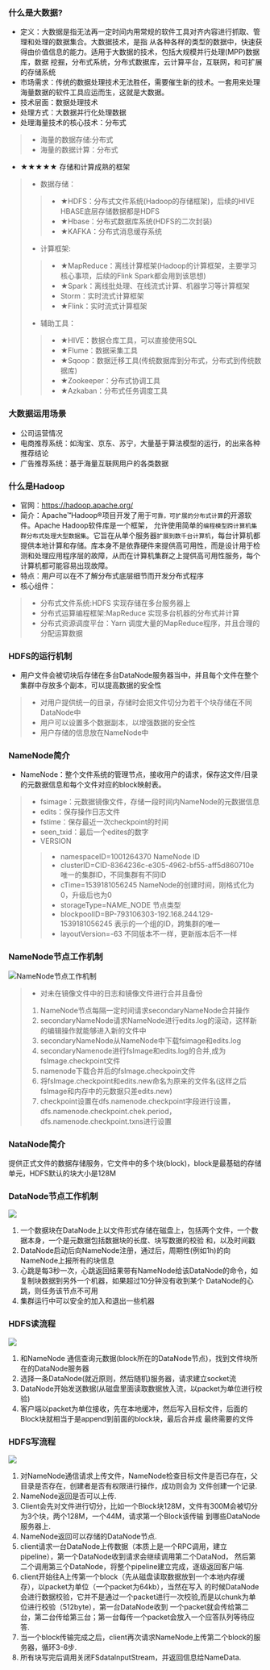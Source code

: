 ### 什么是大数据?
+ 定义：大数据是指无法再一定时间内用常规的软件工具对齐内容进行抓取、管理和处理的数据集合。大数据技术，是指
从各种各样的类型的数据中，快速获得由价值信息的能力。适用于大数据的技术，包括大规模并行处理(MPP)数据库，数据
挖掘，分布式系统，分布式数据库，云计算平台，互联网，和可扩展的存储系统
+ 市场需求：传统的数据处理技术无法胜任，需要催生新的技术。一套用来处理海量数据的软件工具应运而生，这就是大数据。
+ 技术层面：数据处理技术
+ 处理方式：大数据并行化处理数据
+ 处理海量技术的核心技术：分布式
> + 海量的数据存储:分布式
> + 海量的数据计算：分布式
+ ★★★★★ 存储和计算成熟的框架
> + 数据存储：
> > + ★HDFS：分布式文件系统(Hadoop的存储框架)，后续的HIVE HBASE底层存储数据都是HDFS
> > + ★Hbase：分布式数据库系统(HDFS的二次封装)
> > + ★KAFKA：分布式消息缓存系统
> + 计算框架:
> > + ★MapReduce：离线计算框架(Hadoop的计算框架，主要学习核心事项，后续的Flink Spark都会用到该思想)
> > + ★Spark：离线批处理、在线流式计算、机器学习等计算框架
> > + Storm：实时流式计算框架
> > + ★Flink：实时流式计算框架
> + 辅助工具：
> > + ★HIVE：数据仓库工具，可以直接使用SQL
> > + ★Flume：数据采集工具
> > + ★Sqoop：数据迁移工具(传统数据库到分布式，分布式到传统数据库)
> > + ★Zookeeper：分布式协调工具
> > + ★Azkaban：分布式任务调度工具
### 大数据运用场景
+ 公司运营情况
+ 电商推荐系统：如淘宝、京东、苏宁，大量基于算法模型的运行，的出来各种推荐结论
+ 广告推荐系统：基于海量互联网用户的各类数据
### 什么是Hadoop
+ 官网：https://hadoop.apache.org/
+ 简介：Apache™Hadoop®项目开发了用于`可靠，可扩展的分布式计算`的开源软件。Apache Hadoop软件库是一个框架，
允许使用简单的`编程模型跨计算机集群分布式处理大型数据集`。它旨在从单个服务器`扩展到数千台计算机`，每台计算机都提供本地计算和存储。库本身不是依靠硬件来提供高可用性，而是设计用于检测和处理应用程序层的故障，从而在计算机集群之上提供高可用性服务，每个计算机都可能容易出现故障。
+ 特点：用户可以在不了解分布式底层细节而开发分布式程序
+ 核心组件：
> + 分布式文件系统:HDFS 实现存储在多台服务器上
> + 分布式运算编程框架:MapReduce 实现多台机器的分布式并计算
> + 分布式资源调度平台：Yarn 调度大量的MapReduce程序，并且合理的分配运算数据
### HDFS的运行机制
- 用户文件会被切块后存储在多台DataNode服务器当中，并且每个文件在整个集群中存放多个副本，可以提高数据的安全性
> - 对用户提供统一的目录，存储时会把文件切分为若干个块存储在不同DataNode中
> - 用户可以设置多个数据副本，以增强数据的安全性
> - 用户存储的信息放在NameNode中
### NameNode简介
- NameNode：整个文件系统的管理节点，接收用户的请求，保存这文件/目录的元数据信息和每个文件对应的block映射表。
> - fsimage：元数据镜像文件，存储一段时间内NameNode的元数据信息
> - edits：保存操作日志文件
> - fstime：保存最近一次checkpoint的时间
> - seen_txid：最后一个edites的数字
> - VERSION
> > - namespaceID=1001264370 NameNode ID
> > - clusterID=CID-8364236c-e305-4962-bf55-aff5d860710e    唯一的集群ID，不同集群有不同ID
> > - cTime=1539181056245   NameNode的创建时间，刚格式化为0，升级后也为0
> > - storageType=NAME_NODE  节点类型
> > - blockpoolID=BP-793106303-192.168.244.129-1539181056245     表示的一个组的ID，跨集群的唯一
> > - layoutVersion=-63  不同版本不一样，更新版本后不一样

### NameNode节点工作机制
![NameNode节点工作机制](img/NameNode工作机制.png)
> - 对未在镜像文件中的日志和镜像文件进行合并且备份
> 1. NameNode节点每隔一定时间请求secondaryNameNode合并操作
> 2. secondaryNameNode请求NameNode进行edits.log的滚动，这样新的编辑操作就能够进入新的文件中
> 3. secondaryNameNode从NameNode中下载fsimage和edits.log
> 4. secondaryNamenode进行fsImage和edits.log的合并,成为fsImage.checkpoint文件
> 5. namenode下载合并后的fsImage.checkpoin文件
> 5. 将fsImage.checkpoint和edits.new命名为原来的文件名(这样之后fsImage和内存中的元数据只差edits.new)
> 5. checkpoint设置在dfs.namenode.checkpoint字段进行设置，dfs.namenode.checkpoint.chek.period，dfs.namenode.checkpoint.txns进行设置
### NataNode简介
提供正式文件的数据存储服务，它文件中的多个块(block)，block是最基础的存储单元，HDFS默认的块大小是128M
### DataNode节点工作机制
![](img/DataNode节点工作机制.jpeg)
1. 一个数据块在DataNode上以文件形式存储在磁盘上，包括两个文件，一个数据本身，一个是元数据包括数据块的长度、块写数据的校验
和，以及时间戳
1. DataNode启动后向NameNode注册，通过后，周期性(例如1h)的向NameNode上报所有的块信息
1. 心跳是每3秒一次，心跳返回结果带有NameNode给该DataNode的命令，如复制块数据到另外一个机器，如果超过10分钟没有收到某个
DataNode的心跳，则任务该节点不可用
1. 集群运行中可以安全的加入和退出一些机器

### HDFS读流程
![](img/HDFS读流程.png)
1. 和NameNode 通信查询元数据(block所在的DataNode节点)，找到文件块所在的DataNode服务器
2. 选择一条DataNode(就近原则，然后随机)服务器，请求建立socket流
3. DataNode开始发送数据(从磁盘里面读取数据放入流，以packet为单位进行校验)
4. 客户端以packet为单位接收，先在本地缓冲，然后写入目标文件，后面的Block块就相当于是append到前面的block块，最后合并成
最终需要的文件

### HDFS写流程
![](img/HDFS写流程.png)
1. 对NameNode通信请求上传文件，NameNode检查目标文件是否已存在，父目录是否存在，创建者是否有权限进行操作，成功则会为
文件创建一个记录.
2. NameNode返回是否可以上传.
3. Client会先对文件进行切分，比如一个Block块128M，文件有300M会被切分为3个块，两个128M，一个44M，请求第一个Block该传输
到哪些DataNode服务器上.
4. NameNode返回可以存储的DataNode节点.
5. client请求一台DataNode上传数据（本质上是一个RPC调用，建立pipeline），第一个DataNode收到请求会继续调用第二个DataNod，
然后第二个调用第三个DataNode，将整个pipeline建立完成，逐级返回客户端.
6. client开始往A上传第一个block（先从磁盘读取数据放到一个本地内存缓存），以packet为单位（一个packet为64kb），当然在写入
的时候DataNode会进行数据校验，它并不是通过一个packet进行一次校验,而是以chunk为单位进行校验（512byte），第一台DataNode收到
一个packet就会传给第二台，第二台传给第三台；第一台每传一个packet会放入一个应答队列等待应答.
7. 当一个block传输完成之后，client再次请求NameNode上传第二个block的服务器，循环3-6步.
8. 所有块写完后调用关闭FSdataInputStream，并返回信息给NameData.

